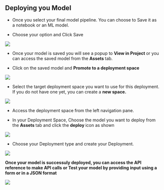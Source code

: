 
## Deploying you Model 

- Once you select your final model pipeline. You can choose to Save it as a notebook or an ML model. 

- Choose your option and Click Save 

![](https://github.com/IBMDeveloperUK/Machine-Learning-Models-with-AUTO-AI/blob/master/Images/MLModel.png)

- Once your model is saved you will see a popup to <b> View in Project </b> or you can access the saved model from the <b> Assets </b> tab. 

- Click on the saved model and <b> Promote to a deployment space </b>

![](https://github.com/IBMDeveloperUK/Machine-Learning-Models-with-AUTO-AI/blob/master/Images/PromoteSpace1.png)

- Select the target deployment space you want to use for this deployment. If you do not have one yet, you can create a <b> new space. </b> 

![](https://github.com/IBMDeveloperUK/Machine-Learning-Models-with-AUTO-AI/blob/master/Images/PromoteSpace2.png)

- Access the deployment space from the left navigation pane. 

- In your Deployment Space, Choose the model you want to deploy from the <b> Assets </b> tab and click the <b> deploy </b> icon as shown

![](https://github.com/IBMDeveloperUK/Machine-Learning-Models-with-AUTO-AI/blob/master/Images/Deploy.png)

- Choose your Deployment type and create your Deployment. 

![](https://github.com/IBMDeveloperUK/Machine-Learning-Models-with-AUTO-AI/blob/master/Images/Deploy_type.png)


<b> Once your model is successuly deployed, you can access the API reference to make API calls or Test your model by providing input using a form or in a JSON format </b>

![](https://github.com/YaminiRao/ddc-2021-jumpstart-your-journey/blob/patch-1/workshop/assets/images/setup/model-test.png)

